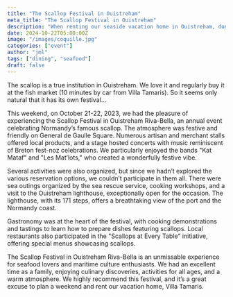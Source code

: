 ```yaml
---
title: "The Scallop Festival in Ouistreham"
meta_title: "The Scallop Festival in Ouistreham"
description: "When renting our seaside vacation home in Ouistreham, don’t miss the Scallop Festival"
date: 2024-10-22T05:00:00Z
image: "/images/coquille.jpg"
categories: ["event"]
author: "jml"
tags: ["dining", "seafood"]
draft: false
---
```


The scallop is a true institution in Ouistreham. We love it and regularly buy it at the fish market (10 minutes by car from Villa Tamaris). So it seems only natural that it has its own festival…

This weekend, on October 21-22, 2023, we had the pleasure of experiencing the Scallop Festival in Ouistreham Riva-Bella, an annual event celebrating Normandy’s famous scallop. The atmosphere was festive and friendly on General de Gaulle Square. Numerous artisan and merchant stalls offered local products, and a stage hosted concerts with music reminiscent of Breton fest-noz celebrations. We particularly enjoyed the bands "Kat Mataf" and "Les Mat’lots," who created a wonderfully festive vibe.

Several activities were also organized, but since we hadn’t explored the various reservation options, we couldn’t participate in them all. There were sea outings organized by the sea rescue service, cooking workshops, and a visit to the Ouistreham lighthouse, exceptionally open for the occasion. The lighthouse, with its 171 steps, offers a breathtaking view of the port and the Normandy coast.

Gastronomy was at the heart of the festival, with cooking demonstrations and tastings to learn how to prepare dishes featuring scallops. Local restaurants also participated in the "Scallops at Every Table" initiative, offering special menus showcasing scallops.

The Scallop Festival in Ouistreham Riva-Bella is an unmissable experience for seafood lovers and maritime culture enthusiasts. We had an excellent time as a family, enjoying culinary discoveries, activities for all ages, and a warm atmosphere. We highly recommend this festival, and it’s a great excuse to plan a weekend and rent our vacation home, Villa Tamaris.

